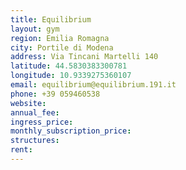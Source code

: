 ```yaml
---
title: Equilibrium
layout: gym
region: Emilia Romagna
city: Portile di Modena
address: Via Tincani Martelli 140
latitude: 44.5830383300781
longitude: 10.9339275360107
email: equilibrium@equilibrium.191.it
phone: +39 059460538
website: 
annual_fee: 
ingress_price: 
monthly_subscription_price: 
structures: 
rent: 
---
```


